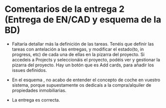 # Comentarios de la entrega 2 (Entrega de EN/CAD y esquema de la BD)

- Faltaría detallar más la definición de las tareas. Tenéis que definir las tareas con antelación a las entregas, y modificar el estado(to, in progress, etc) de cada una de ellas en la pizarra del proyecto. Si accedeis a Projects y seleccionáis el proyecto, podéis ver y gestionar la pizarra del proyecto. Hay un botón que es Add cards, para añadir los issues definidos.

- En el esquema , no acabo de entender el concepto de coche en vuestro sistema, porque supuestamente os dedicaís a la compra/alquiler de propiedades inmobiliarias.

- La entrega es correcta.
